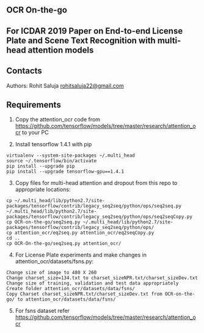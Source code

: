 ## OCR On-the-go
## For ICDAR 2019 Paper on End-to-end License Plate and Scene Text Recognition with multi-head attention models

## Contacts

Authors:
Rohit Saluja <rohitsaluja22@gmail.com>

## Requirements
1. Copy the attention_ocr code from https://github.com/tensorflow/models/tree/master/research/attention_ocr to your PC

2. Install tensorflow 1.4.1 with pip
```
virtualenv --system-site-packages ~/.multi_head
source ~/.tensorflow/bin/activate
pip install --upgrade pip
pip install --upgrade tensorflow-gpu==1.4.1
```

3. Copy files for multi-head attention and dropout from this repo to appropriate locations:
```
cp ~/.multi_head/lib/python2.7/site-packages/tensorflow/contrib/legacy_seq2seq/python/ops/seq2seq.py ~/.multi_head/lib/python2.7/site-packages/tensorflow/contrib/legacy_seq2seq/python/ops/seq2seqCopy.py
cp OCR-on-the-go/seq2seq.py ~/.multi_head/lib/python2.7/site-packages/tensorflow/contrib/legacy_seq2seq/python/ops/
cp attention_ocr/eq2seq.py attention_ocr/eq2seqCopy.py
cd ..
cp OCR-On-the-go/seq2seq.py attention_ocr/
```

4. For License Plate experiments and make changes in attention_ocr/datasets/fsns.py:
```
Change size of image to 480 X 260
Change charset_size=134.txt to charset_sizeNPR.txt/charset_sizeDev.txt
Change size of training, validation and test data appropriately
Create folder attention_ocr/datasets/data/fsns/
Copy Charset charset_sizeNPR.txt/charset_sizeDev.txt from OCR-on-the-go/ to attention_ocr/datasets/data/fsns/
```

5. For fsns dataset refer https://github.com/tensorflow/models/tree/master/research/attention_ocr
